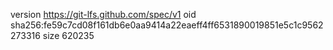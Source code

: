 version https://git-lfs.github.com/spec/v1
oid sha256:fe59c7cd08f161db6e0aa9414a22eaeff4ff6531890019851e5c1c9562273316
size 620235
